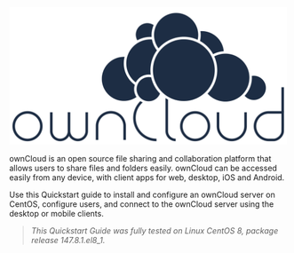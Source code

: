 <img src="owncloud.png" width="500">

ownCloud is an open source file sharing and collaboration platform that allows users to share files and folders easily. ownCloud can be accessed easily from any device, with client apps for web, desktop, iOS and Android. 

Use this Quickstart guide to install and configure an ownCloud server on CentOS, configure users, and connect to the ownCloud server using the desktop or mobile clients.

> *This Quickstart Guide was fully tested on Linux CentOS 8, package release 147.8.1.el8_1.* 